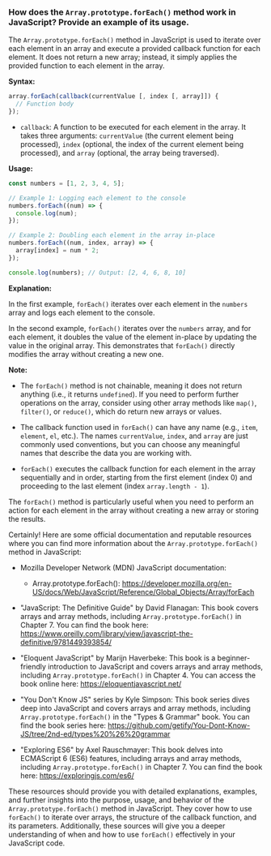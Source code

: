 ### How does the `Array.prototype.forEach()` method work in JavaScript? Provide an example of its usage.

The `Array.prototype.forEach()` method in JavaScript is used to iterate over each element in an array and execute a provided callback function for each element. It does not return a new array; instead, it simply applies the provided function to each element in the array.

**Syntax:**
```javascript
array.forEach(callback(currentValue [, index [, array]]) {
  // Function body
});
```

- `callback`: A function to be executed for each element in the array. It takes three arguments: `currentValue` (the current element being processed), `index` (optional, the index of the current element being processed), and `array` (optional, the array being traversed).

**Usage:**
```javascript
const numbers = [1, 2, 3, 4, 5];

// Example 1: Logging each element to the console
numbers.forEach((num) => {
  console.log(num);
});

// Example 2: Doubling each element in the array in-place
numbers.forEach((num, index, array) => {
  array[index] = num * 2;
});

console.log(numbers); // Output: [2, 4, 6, 8, 10]
```

**Explanation:**

In the first example, `forEach()` iterates over each element in the `numbers` array and logs each element to the console.

In the second example, `forEach()` iterates over the `numbers` array, and for each element, it doubles the value of the element in-place by updating the value in the original array. This demonstrates that `forEach()` directly modifies the array without creating a new one.

**Note:**
- The `forEach()` method is not chainable, meaning it does not return anything (i.e., it returns `undefined`). If you need to perform further operations on the array, consider using other array methods like `map()`, `filter()`, or `reduce()`, which do return new arrays or values.

- The callback function used in `forEach()` can have any name (e.g., `item`, `element`, `el`, etc.). The names `currentValue`, `index`, and `array` are just commonly used conventions, but you can choose any meaningful names that describe the data you are working with.

- `forEach()` executes the callback function for each element in the array sequentially and in order, starting from the first element (index 0) and proceeding to the last element (index `array.length - 1`).

The `forEach()` method is particularly useful when you need to perform an action for each element in the array without creating a new array or storing the results.

Certainly! Here are some official documentation and reputable resources where you can find more information about the `Array.prototype.forEach()` method in JavaScript:

- Mozilla Developer Network (MDN) JavaScript documentation:
  - Array.prototype.forEach(): https://developer.mozilla.org/en-US/docs/Web/JavaScript/Reference/Global_Objects/Array/forEach

- "JavaScript: The Definitive Guide" by David Flanagan: This book covers arrays and array methods, including `Array.prototype.forEach()` in Chapter 7. You can find the book here: https://www.oreilly.com/library/view/javascript-the-definitive/9781449393854/

- "Eloquent JavaScript" by Marijn Haverbeke: This book is a beginner-friendly introduction to JavaScript and covers arrays and array methods, including `Array.prototype.forEach()` in Chapter 4. You can access the book online here: https://eloquentjavascript.net/

- "You Don't Know JS" series by Kyle Simpson: This book series dives deep into JavaScript and covers arrays and array methods, including `Array.prototype.forEach()` in the "Types & Grammar" book. You can find the book series here: https://github.com/getify/You-Dont-Know-JS/tree/2nd-ed/types%20%26%20grammar

- "Exploring ES6" by Axel Rauschmayer: This book delves into ECMAScript 6 (ES6) features, including arrays and array methods, including `Array.prototype.forEach()` in Chapter 7. You can find the book here: https://exploringjs.com/es6/

These resources should provide you with detailed explanations, examples, and further insights into the purpose, usage, and behavior of the `Array.prototype.forEach()` method in JavaScript. They cover how to use `forEach()` to iterate over arrays, the structure of the callback function, and its parameters. Additionally, these sources will give you a deeper understanding of when and how to use `forEach()` effectively in your JavaScript code.
